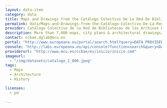 ```yaml
---
layout: data-item
category: data
title: Maps and Drawings from the Catálogo Colectivo De La Red De Bibliotecas De Los Archivos Estatales
permalink: data/Maps-and-Drawings-from-the-Catálogo-Colectivo-De-La-Red-De-Bibliotecas-De-Los-Archivos-Estatales
provider: Catálogo Colectivo de la Red de Bibliotecas de los Archivos Estatales
description: More than 7,000 maps, city plans & architectural drawings/plans from the Catálogo Colectivo de la Red de Bibliotecas de los Archivos Estatales. The collection is a union catalog of state archives and libraries in Spain. Spanish language. This dataset also contains ancient maps from Barcelona, please add 'where: barcelona' as keyword to narrow down the search.
contact: ccbae.dglab@mcu.es
portal: "http://www.europeana.eu/portal/search.html?query=DATA_PROVIDER:%22Cat%C3%A1logo%20Colectivo%20de%20la%20Red%20de%20Bibliotecas%20de%20los%20Archivos%20Estatales%22&qf=TYPE:IMAGE" 
console: "http://labs.europeana.eu/api/console?function=search&query=DATA_PROVIDER:%22Catálogo%20Colectivo%20de%20la%20Red%20de%20Bibliotecas%20de%20los%20Archivos%20Estatales%22&qf=TYPE:IMAGE"
providerurl: "http://www.mcu.es/ccbae/es/inicio/inicio.cmd"
imageurl: 
  - "/img/datasets/catalogo_1_800.jpeg"
tags:
  - Maps
  - Architecture
  - History

licenses:
  - pd  
      
---
```

